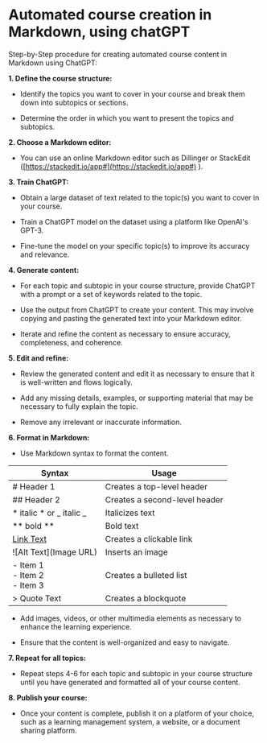 # Automated course creation in Markdown, using chatGPT

Step-by-Step procedure for creating automated course content in Markdown using ChatGPT:

 **1. Define the course structure:**
    

-   Identify the topics you want to cover in your course and break them down into subtopics or sections.
    
-   Determine the order in which you want to present the topics and subtopics.
    

**2. Choose a Markdown editor:**

-   You can use an online Markdown editor such as Dillinger or StackEdit ([https://stackedit.io/app#](https://stackedit.io/app#) ).
    

**3. Train ChatGPT:**

-   Obtain a large dataset of text related to the topic(s) you want to cover in your course.
    
-   Train a ChatGPT model on the dataset using a platform like OpenAI's GPT-3.
    
-   Fine-tune the model on your specific topic(s) to improve its accuracy and relevance.
    

**4. Generate content:**

-   For each topic and subtopic in your course structure, provide ChatGPT with a prompt or a set of keywords related to the topic.
    
-   Use the output from ChatGPT to create your content. This may involve copying and pasting the generated text into your Markdown editor.
    
-   Iterate and refine the content as necessary to ensure accuracy, completeness, and coherence.
    

**5. Edit and refine:**

-   Review the generated content and edit it as necessary to ensure that it is well-written and flows logically.
    
-   Add any missing details, examples, or supporting material that may be necessary to fully explain the topic.
    
-   Remove any irrelevant or inaccurate information.
    

**6. Format in Markdown:**

-   Use Markdown syntax to format the content.
    
| Syntax | Usage |
| --- | --- |
| # Header 1 | Creates a top-level header |
| ## Header 2 | Creates a second-level header |
| * italic * or _ italic _ | Italicizes text |
| ** bold ** | Bold text |
| [Link Text](URL) | Creates a clickable link |
| ![Alt Text](Image URL) | Inserts an image |
| - Item 1<br>- Item 2<br>- Item 3 | Creates a bulleted list |
| > Quote Text | Creates a blockquote |


-   Add images, videos, or other multimedia elements as necessary to enhance the learning experience.
    
-   Ensure that the content is well-organized and easy to navigate.
    

**7. Repeat for all topics:**

-   Repeat steps 4-6 for each topic and subtopic in your course structure until you have generated and formatted all of your course content.
    

**8. Publish your course:**

-   Once your content is complete, publish it on a platform of your choice, such as a learning management system, a website, or a document sharing platform.
